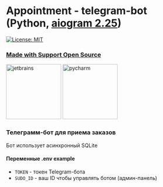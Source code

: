 # Appointment - telegram-bot (Python, [aiogram 2.25](https://aiogram.dev/))

[![License: MIT](https://img.shields.io/github/license/OldCodersClub/LariskaBot?logo=github&style=social)](https://opensource.org/licenses/MIT)

### [Made with Support Open Source](https://www.jetbrains.com/community/opensource/#support)

<a href="https://www.jetbrains.com/"><img src="https://resources.jetbrains.com/storage/products/company/brand/logos/jb_beam.svg" alt="jetbrains" height="150" title="jetbrains"></a>
<a href="https://www.jetbrains.com/pycharm/"><img src="https://resources.jetbrains.com/storage/products/company/brand/logos/PyCharm_icon.svg" alt="pycharm" height="150" title="pycharm"></a>

### Телеграмм-бот для приема заказов

Бот использует асинхронный SQLite

#### Переменные .env example

- `TOKEN` - токен Telegram-бота
- `SUDO_ID` - ваш ID чтобы управлять ботом (админ-панель)
